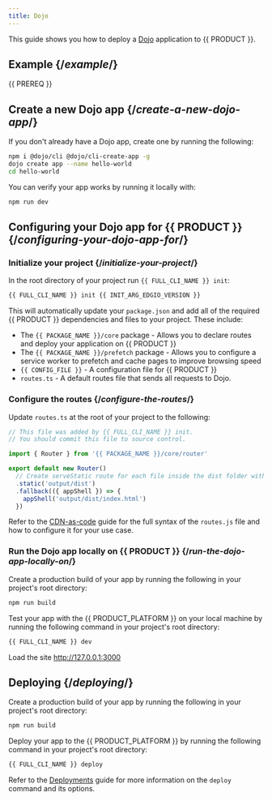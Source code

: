 ```yaml
---
title: Dojo
---
```


This guide shows you how to deploy a [Dojo](https://dojo.io/) application to {{ PRODUCT }}.

## Example {/*example*/}

<ExampleButtons
  title="Dojo"
  siteUrl="https://edgio-community-examples-dojo-live.layer0-limelight.link/"
  repoUrl="https://github.com/edgio-docs/edgio-dojo-example" 
  deployFromRepo />

{{ PREREQ }}

## Create a new Dojo app {/*create-a-new-dojo-app*/}

If you don't already have a Dojo app, create one by running the following:

```bash
npm i @dojo/cli @dojo/cli-create-app -g
dojo create app --name hello-world
cd hello-world
```

You can verify your app works by running it locally with:

```bash
npm run dev
```

## Configuring your Dojo app for {{ PRODUCT }} {/*configuring-your-dojo-app-for*/}

### Initialize your project {/*initialize-your-project*/}

In the root directory of your project run `{{ FULL_CLI_NAME }} init`:

```bash
{{ FULL_CLI_NAME }} init {{ INIT_ARG_EDGIO_VERSION }}
```

This will automatically update your `package.json` and add all of the required {{ PRODUCT }} dependencies and files to your project. These include:

- The `{{ PACKAGE_NAME }}/core` package - Allows you to declare routes and deploy your application on {{ PRODUCT }}
- The `{{ PACKAGE_NAME }}/prefetch` package - Allows you to configure a service worker to prefetch and cache pages to improve browsing speed
- `{{ CONFIG_FILE }}` - A configuration file for {{ PRODUCT }}
- `routes.ts` - A default routes file that sends all requests to Dojo.

### Configure the routes {/*configure-the-routes*/}

Update `routes.ts` at the root of your project to the following:

```js
// This file was added by {{ FULL_CLI_NAME }} init.
// You should commit this file to source control.

import { Router } from '{{ PACKAGE_NAME }}/core/router'

export default new Router()
  // Create serveStatic route for each file inside the dist folder with a cache-control header of 's-maxage=315360000'
  .static('output/dist')
  .fallback(({ appShell }) => {
    appShell('output/dist/index.html')
  })
```

Refer to the [CDN-as-code](/applications/performance/cdn_as_code) guide for the full syntax of the `routes.js` file and how to configure it for your use case.

### Run the Dojo app locally on {{ PRODUCT }} {/*run-the-dojo-app-locally-on*/}

Create a production build of your app by running the following in your project's root directory:

```bash
npm run build
```

Test your app with the {{ PRODUCT_PLATFORM }} on your local machine by running the following command in your project's root directory:

```bash
{{ FULL_CLI_NAME }} dev
```

Load the site http://127.0.0.1:3000

## Deploying {/*deploying*/}

Create a production build of your app by running the following in your project's root directory:

```bash
npm run build
```

Deploy your app to the {{ PRODUCT_PLATFORM }} by running the following command in your project's root directory:

```bash
{{ FULL_CLI_NAME }} deploy
```

Refer to the [Deployments](/applications/basics/deployments) guide for more information on the `deploy` command and its options.
